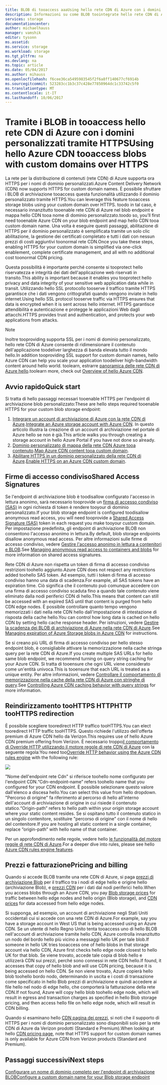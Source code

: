```yaml
---
title: BLOB di tooaccess aaaUsing hello rete CDN di Azure con i domini personalizzati tramite HTTPS
description: Informazioni su come BLOB toointegrate hello rete CDN di Azure con tooaccess di archiviazione blob con i domini personalizzati tramite HTTPS
services: storage
documentationcenter: 
author: michaelhauss
manager: vamshik
editor: tysonn
ms.assetid: 
ms.service: storage
ms.workload: storage
ms.tgt_pltfrm: na
ms.devlang: na
ms.topic: article
ms.date: 05/04/2017
ms.author: mihauss
ms.openlocfilehash: f6cee36ca5495983545f2f6a8ff140677cf6914b
ms.sourcegitcommit: 523283cc1b3c37c428e77850964dc1c33742c5f0
ms.translationtype: MT
ms.contentlocale: it-IT
ms.lasthandoff: 10/06/2017
---
```

# <a name="using-hello-azure-cdn-tooaccess-blobs-with-custom-domains-over-https"></a><span data-ttu-id="31bb8-103">Tramite i BLOB in tooaccess hello rete CDN di Azure con i domini personalizzati tramite HTTPS</span><span class="sxs-lookup"><span data-stu-id="31bb8-103">Using hello Azure CDN tooaccess blobs with custom domains over HTTPS</span></span>

<span data-ttu-id="31bb8-104">La rete per la distribuzione di contenuti (rete CDN) di Azure supporta ora HTTPS per i nomi di dominio personalizzati.</span><span class="sxs-lookup"><span data-stu-id="31bb8-104">Azure Content Delivery Network (CDN) now supports HTTPS for custom domain names.</span></span>
<span data-ttu-id="31bb8-105">È possibile sfruttare i BLOB di archiviazione tooaccess questa funzionalità utilizzando il dominio personalizzato tramite HTTPS.</span><span class="sxs-lookup"><span data-stu-id="31bb8-105">You can leverage this feature tooaccess storage blobs using your custom domain over HTTPS.</span></span> <span data-ttu-id="31bb8-106">toodo in tal caso, è necessario innanzitutto tooenable rete CDN di Azure nel blob endpoint e mappa hello CDN tooa nome di dominio personalizzato.</span><span class="sxs-lookup"><span data-stu-id="31bb8-106">toodo so, you’ll first need tooenable Azure CDN on your blob endpoint and map hello CDN tooa custom domain name.</span></span> <span data-ttu-id="31bb8-107">Una volta è eseguire questi passaggi, abilitazione di HTTPS per il dominio personalizzato è semplificata tramite un solo clic abilitazione, la gestione dei certificati completato e tutti i dati con nessun prezzi di costi aggiuntivi toonormal rete CDN.</span><span class="sxs-lookup"><span data-stu-id="31bb8-107">Once you take these steps, enabling HTTPS for your custom domain is simplified via one-click enablement, complete certificate management, and all with no additional cost toonormal CDN pricing.</span></span>

<span data-ttu-id="31bb8-108">Questa possibilità è importante perché consente si tooprotect hello riservatezza e integrità dei dati dell'applicazione web riservati in transito.</span><span class="sxs-lookup"><span data-stu-id="31bb8-108">This ability is important because it enables you tooprotect hello privacy and data integrity of your sensitive web application data while in transit.</span></span> <span data-ttu-id="31bb8-109">Utilizzando hello SSL protocollo tooserve il traffico tramite HTTPS garantisce che i dati vengono crittografati quando vengono inviate in hello internet.</span><span class="sxs-lookup"><span data-stu-id="31bb8-109">Using hello SSL protocol tooserve traffic via HTTPS ensures that data is encrypted when it is sent across hello internet.</span></span> <span data-ttu-id="31bb8-110">HTTPS garantisce attendibilità e autenticazione e protegge le applicazioni Web dagli attacchi.</span><span class="sxs-lookup"><span data-stu-id="31bb8-110">HTTPS provides trust and authentication, and protects your web applications from attacks.</span></span>

> [!NOTE]
> <span data-ttu-id="31bb8-111">Inoltre tooproviding supporta SSL per i nomi di dominio personalizzato, hello rete CDN di Azure consente di ridimensionare il contenuto dell'applicazione toodeliver larghezza di banda elevata tutto il mondo hello.</span><span class="sxs-lookup"><span data-stu-id="31bb8-111">In addition tooproviding SSL support for custom domain names, hello Azure CDN can help you scale your application toodeliver high-bandwidth content around hello world.</span></span>
> <span data-ttu-id="31bb8-112">toolearn, estrarre [panoramica delle rete CDN di Azure hello](../../cdn/cdn-overview.md).</span><span class="sxs-lookup"><span data-stu-id="31bb8-112">toolearn more, check out [Overview of hello Azure CDN](../../cdn/cdn-overview.md).</span></span>
>
>

## <a name="quick-start"></a><span data-ttu-id="31bb8-113">Avvio rapido</span><span class="sxs-lookup"><span data-stu-id="31bb8-113">Quick start</span></span>

<span data-ttu-id="31bb8-114">Si tratta di hello passaggi necessari tooenable HTTPS per l'endpoint di archiviazione blob personalizzato:</span><span class="sxs-lookup"><span data-stu-id="31bb8-114">These are hello steps required tooenable HTTPS for your custom blob storage endpoint:</span></span>

1.  <span data-ttu-id="31bb8-115">[Integrare un account di archiviazione di Azure con la rete CDN di Azure](../../cdn/cdn-create-a-storage-account-with-cdn.md).</span><span class="sxs-lookup"><span data-stu-id="31bb8-115">[Integrate an Azure storage account with Azure CDN](../../cdn/cdn-create-a-storage-account-with-cdn.md).</span></span>
    <span data-ttu-id="31bb8-116">In questo articolo illustra la creazione di un account di archiviazione nel portale di Azure hello se non è già.</span><span class="sxs-lookup"><span data-stu-id="31bb8-116">This article walks you through creating a storage account in hello Azure Portal if you have not done so already.</span></span>
2.  <span data-ttu-id="31bb8-117">[Dominio personalizzato di mappa della rete CDN Azure tooa contenuto](../../cdn/cdn-map-content-to-custom-domain.md).</span><span class="sxs-lookup"><span data-stu-id="31bb8-117">[Map Azure CDN content tooa custom domain](../../cdn/cdn-map-content-to-custom-domain.md).</span></span>
3.  <span data-ttu-id="31bb8-118">[Abilitare HTTPS in un dominio personalizzato della rete CDN di Azure](../../cdn/cdn-custom-ssl.md).</span><span class="sxs-lookup"><span data-stu-id="31bb8-118">[Enable HTTPS on an Azure CDN custom domain](../../cdn/cdn-custom-ssl.md).</span></span>

## <a name="shared-access-signatures"></a><span data-ttu-id="31bb8-119">Firme di accesso condiviso</span><span class="sxs-lookup"><span data-stu-id="31bb8-119">Shared Access Signatures</span></span>

<span data-ttu-id="31bb8-120">Se l'endpoint di archiviazione blob è toodisallow configurato l'accesso in lettura anonimo, sarà necessario tooprovide un [firma di accesso condiviso (SAS)](../common/storage-dotnet-shared-access-signature-part-1.md?toc=%2fazure%2fstorage%2fblobs%2ftoc.json) in ogni richiesta di token è rendere tooyour di dominio personalizzato.</span><span class="sxs-lookup"><span data-stu-id="31bb8-120">If your blob storage endpoint is configured toodisallow anonymous read access, you will need tooprovide a [Shared Access Signature (SAS)](../common/storage-dotnet-shared-access-signature-part-1.md?toc=%2fazure%2fstorage%2fblobs%2ftoc.json) token in each request you make tooyour custom domain.</span></span> <span data-ttu-id="31bb8-121">Per impostazione predefinita, gli endpoint di archiviazione BLOB non consentono l'accesso anonimo in lettura.</span><span class="sxs-lookup"><span data-stu-id="31bb8-121">By default, blob storage endpoints disallow anonymous read access.</span></span> <span data-ttu-id="31bb8-122">Per altre informazioni sulle firme di accesso condiviso, vedere [Gestire l'accesso anonimo in lettura a contenitori e BLOB](storage-manage-access-to-resources.md).</span><span class="sxs-lookup"><span data-stu-id="31bb8-122">See [Managing anonymous read access to containers and blobs](storage-manage-access-to-resources.md) for more information on shared access signatures.</span></span>

<span data-ttu-id="31bb8-123">Rete CDN di Azure non rispetta un token di firma di accesso condiviso restrizioni toohello aggiunto.</span><span class="sxs-lookup"><span data-stu-id="31bb8-123">Azure CDN does not respect any restrictions added toohello SAS token.</span></span> <span data-ttu-id="31bb8-124">Ad esempio, tutti i token di firma di accesso condiviso hanno una data di scadenza.</span><span class="sxs-lookup"><span data-stu-id="31bb8-124">For example, all SAS tokens have an expiration time.</span></span> <span data-ttu-id="31bb8-125">Ciò significa che il contenuto può comunque accedere con una firma di accesso condiviso scaduta fino a quando tale contenuto viene eliminato dalla nodi periferici CDN di hello.</span><span class="sxs-lookup"><span data-stu-id="31bb8-125">This means that content can still be accessed with an expired SAS until that content is purged from hello CDN edge nodes.</span></span> <span data-ttu-id="31bb8-126">È possibile controllare quanto tempo vengono memorizzati i dati nella rete CDN hello dall'impostazione di intestazione di risposta della cache hello.</span><span class="sxs-lookup"><span data-stu-id="31bb8-126">You can control how long data is cached on hello CDN by setting hello cache response header.</span></span> <span data-ttu-id="31bb8-127">Per istruzioni, vedere [Gestire la scadenza dei BLOB di archiviazione di Azure nella rete CDN di Azure](../../cdn/cdn-manage-expiration-of-blob-content.md).</span><span class="sxs-lookup"><span data-stu-id="31bb8-127">See [Managing expiration of Azure Storage blobs in Azure CDN](../../cdn/cdn-manage-expiration-of-blob-content.md) for instructions.</span></span>

<span data-ttu-id="31bb8-128">Se si creano più URL di firma di accesso condiviso per hello stesso endpoint blob, è consigliabile attivare la memorizzazione nella cache stringa query per la rete CDN di Azure.</span><span class="sxs-lookup"><span data-stu-id="31bb8-128">If you create multiple SAS URLs for hello same blob endpoint, we recommend turning on query string caching for your Azure CDN.</span></span> <span data-ttu-id="31bb8-129">Si tratta di tooensure che ogni URL viene considerato come un'entità univoca.</span><span class="sxs-lookup"><span data-stu-id="31bb8-129">This is tooensure that each URL is treated as a unique entity.</span></span> <span data-ttu-id="31bb8-130">Per altre informazioni, vedere [Controllare il comportamento di memorizzazione nella cache della rete CDN di Azure con stringhe di query](../../cdn/cdn-query-string.md).</span><span class="sxs-lookup"><span data-stu-id="31bb8-130">See [Controlling Azure CDN caching behavior with query strings](../../cdn/cdn-query-string.md) for more information.</span></span>

## <a name="http-toohttps-redirection"></a><span data-ttu-id="31bb8-131">Reindirizzamento tooHTTPS HTTP</span><span class="sxs-lookup"><span data-stu-id="31bb8-131">HTTP tooHTTPS redirection</span></span>

<span data-ttu-id="31bb8-132">È possibile scegliere tooredirect HTTP traffico tooHTTPS.</span><span class="sxs-lookup"><span data-stu-id="31bb8-132">You can elect tooredirect HTTP traffic tooHTTPS.</span></span> <span data-ttu-id="31bb8-133">Questo richiede l'utilizzo dell'offerta premium di Azure CDN hello da Verizon.</span><span class="sxs-lookup"><span data-stu-id="31bb8-133">This requires use of hello Azure CDN premium offering from Verizon.</span></span> <span data-ttu-id="31bb8-134">È necessario troppo[il comportamento di Override HTTP utilizzando il motore regole di rete CDN di Azure](../../cdn/cdn-rules-engine.md) con la seguente regola:</span><span class="sxs-lookup"><span data-stu-id="31bb8-134">You need too[Override HTTP behavior using the Azure CDN rules engine](../../cdn/cdn-rules-engine.md) with the following rule:</span></span>

![](./media/storage-https-custom-domain-cdn/redirect-to-https.png)

<span data-ttu-id="31bb8-135">"Nome dell'endpoint rete Cdn" si riferisce toohello nome configurato per l'endpoint CDN.</span><span class="sxs-lookup"><span data-stu-id="31bb8-135">“Cdn-endpoint-name” refers toohello name that you configured for your CDN endpoint.</span></span> <span data-ttu-id="31bb8-136">È possibile selezionare questo valore dall'elenco a discesa hello.</span><span class="sxs-lookup"><span data-stu-id="31bb8-136">You can select this value from hello dropdown.</span></span> <span data-ttu-id="31bb8-137">"Percorso di origine" fa riferimento al percorso di hello all'interno dell'account di archiviazione di origine in cui risiede il contenuto statico.</span><span class="sxs-lookup"><span data-stu-id="31bb8-137">“Origin-path” refers to hello path within your origin storage account where your static content resides.</span></span>
<span data-ttu-id="31bb8-138">Se si ospitano tutto il contenuto statico in un singolo contenitore, sostituire "percorso di origine" con il nome di hello del contenitore.</span><span class="sxs-lookup"><span data-stu-id="31bb8-138">If you are hosting all static content in a single container, replace “origin-path” with hello name of that container.</span></span>

<span data-ttu-id="31bb8-139">Per un approfondimento nelle regole, vedere hello [le funzionalità del motore regole di rete CDN di Azure](../../cdn/cdn-rules-engine-reference-features.md).</span><span class="sxs-lookup"><span data-stu-id="31bb8-139">For a deeper dive into rules, please see hello [Azure CDN rules engine features](../../cdn/cdn-rules-engine-reference-features.md).</span></span>

## <a name="pricing-and-billing"></a><span data-ttu-id="31bb8-140">Prezzi e fatturazione</span><span class="sxs-lookup"><span data-stu-id="31bb8-140">Pricing and billing</span></span>

<span data-ttu-id="31bb8-141">Quando si accede BLOB tramite una rete CDN di Azure, si paga [prezzi di archiviazione Blob](https://azure.microsoft.com/pricing/details/storage/blobs/) per il traffico tra i nodi di edge hello e origine hello (archiviazione Blob), e [prezzi CDN](https://azure.microsoft.com/pricing/details/cdn/) per i dati dal nodi periferici hello.</span><span class="sxs-lookup"><span data-stu-id="31bb8-141">When you access blobs through an Azure CDN, you pay [Blob storage prices](https://azure.microsoft.com/pricing/details/storage/blobs/) for traffic between hello edge nodes and hello origin (Blob storage), and [CDN prices](https://azure.microsoft.com/pricing/details/cdn/) for data accessed from hello edge nodes.</span></span>

<span data-ttu-id="31bb8-142">Si supponga, ad esempio, un account di archiviazione negli Stati Uniti occidentali cui si accede con una rete CDN di Azure.</span><span class="sxs-lookup"><span data-stu-id="31bb8-142">For example, say you have a storage account in West US that is being accessed using an Azure CDN.</span></span> <span data-ttu-id="31bb8-143">Se un utente di hello Regno Unito tenta tooaccess uno di hello BLOB nell'account di archiviazione tramite hello CDN, Azure controlla innanzitutto un nodo del bordo hello più vicino a messaggi hello UK per tale blob.</span><span class="sxs-lookup"><span data-stu-id="31bb8-143">If someone in hello UK tries tooaccess one of hello blobs in that storage account via hello CDN, Azure first checks hello edge node closest to hello UK for that blob.</span></span> <span data-ttu-id="31bb8-144">Se viene trovato, accede tale copia di blob hello e utilizzerà CDN sui prezzi, perché sono connessi in rete CDN hello.</span><span class="sxs-lookup"><span data-stu-id="31bb8-144">If found, it accesses that copy of hello blob and will use CDN pricing, because it is being accessed on hello CDN.</span></span> <span data-ttu-id="31bb8-145">Se non viene trovato, Azure copierà hello blob toohello bordo nodo, determinando in uscita e i costi di transazione come specificato in hello Blob prezzi di archiviazione e quindi accedere ai file hello nel nodo di edge hello, che comporterà la fatturazione della rete CDN.</span><span class="sxs-lookup"><span data-stu-id="31bb8-145">If not found, Azure will copy hello blob toohello edge node, which will result in egress and transaction charges as specified in hello Blob storage pricing, and then access hello file on hello edge node, which will result in CDN billing.</span></span>

<span data-ttu-id="31bb8-146">Quando si esaminano hello [CDN pagina dei prezzi](https://azure.microsoft.com/pricing/details/cdn/), si noti che il supporto di HTTPS per i nomi di dominio personalizzato sono disponibili solo per la rete CDN di Azure da Verizon prodotti (Standard e Premium).</span><span class="sxs-lookup"><span data-stu-id="31bb8-146">When looking at hello [CDN pricing page](https://azure.microsoft.com/pricing/details/cdn/), note that HTTPS support for custom domain names is only available for Azure CDN from Verizon products (Standard and Premium).</span></span>

## <a name="next-steps"></a><span data-ttu-id="31bb8-147">Passaggi successivi</span><span class="sxs-lookup"><span data-stu-id="31bb8-147">Next steps</span></span>

[<span data-ttu-id="31bb8-148">Configurare un nome di dominio completo per l'endpoint di archiviazione BLOB</span><span class="sxs-lookup"><span data-stu-id="31bb8-148">Configure a custom domain name for your Blob storage endpoint</span></span>](storage-custom-domain-name.md)
